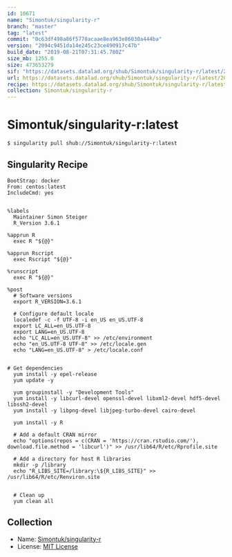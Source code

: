 ```yaml
---
id: 10671
name: "Simontuk/singularity-r"
branch: "master"
tag: "latest"
commit: "0c63df498a86f5770acaae8ea963e86030a444ba"
version: "2094c9451da14e245c23ce490917c47b"
build_date: "2019-08-21T07:31:45.780Z"
size_mb: 1255.0
size: 473653279
sif: "https://datasets.datalad.org/shub/Simontuk/singularity-r/latest/2019-08-21-0c63df49-2094c945/2094c9451da14e245c23ce490917c47b.sif"
url: https://datasets.datalad.org/shub/Simontuk/singularity-r/latest/2019-08-21-0c63df49-2094c945/
recipe: https://datasets.datalad.org/shub/Simontuk/singularity-r/latest/2019-08-21-0c63df49-2094c945/Singularity
collection: Simontuk/singularity-r
---
```


# Simontuk/singularity-r:latest

```bash
$ singularity pull shub://Simontuk/singularity-r:latest
```

## Singularity Recipe

```singularity
BootStrap: docker
From: centos:latest
IncludeCmd: yes


%labels
  Maintainer Simon Steiger
  R_Version 3.6.1

%apprun R
  exec R "${@}"

%apprun Rscript
  exec Rscript "${@}"

%runscript
  exec R "${@}"

%post
  # Software versions
  export R_VERSION=3.6.1
  
  # Configure default locale
  localedef -c -f UTF-8 -i en_US en_US.UTF-8
  export LC_ALL=en_US.UTF-8
  export LANG=en_US.UTF-8
  echo "LC_ALL=en_US.UTF-8" >> /etc/environment
  echo "en_US.UTF-8 UTF-8" >> /etc/locale.gen
  echo "LANG=en_US.UTF-8" > /etc/locale.conf
  

# Get dependencies
  yum install -y epel-release
  yum update -y

  yum groupinstall -y "Development Tools"
  yum install -y libcurl-devel openssl-devel libxml2-devel hdf5-devel libssh2-devel
  yum install -y libpng-devel libjpeg-turbo-devel cairo-devel

  yum install -y R

  # Add a default CRAN mirror
  echo "options(repos = c(CRAN = 'https://cran.rstudio.com/'), download.file.method = 'libcurl')" >> /usr/lib64/R/etc/Rprofile.site

  # Add a directory for host R libraries
  mkdir -p /library
  echo "R_LIBS_SITE=/library:\${R_LIBS_SITE}" >> /usr/lib64/R/etc/Renviron.site


  # Clean up
  yum clean all
```

## Collection

 - Name: [Simontuk/singularity-r](https://github.com/Simontuk/singularity-r)
 - License: [MIT License](https://api.github.com/licenses/mit)

